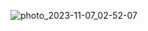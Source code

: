 ![photo_2023-11-07_02-52-07](https://github.com/theos-ai/easy-yolov7/assets/148992943/b3803bb6-7fb6-4bf0-a6f8-1fdc006030d8)

